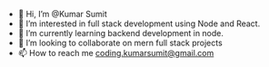 - 👋 Hi, I’m @Kumar Sumit
- 👀 I’m interested in full stack development using Node and React. 
- 🌱 I’m currently learning backend development in node.
- 💞️ I’m looking to collaborate on mern full stack projects
- 📫 How to reach me coding.kumarsumit@gmail.com
  

<!---
kumarsumit17/kumarsumit17 is a ✨ special ✨ repository because its `README.md` (this file) appears on your GitHub profile.
You can click the Preview link to take a look at your changes.
--->
